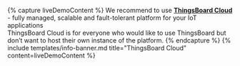 {% capture liveDemoContent %}
We recommend to use  [**ThingsBoard Cloud**](https://{{hostName}}/signup) - fully managed, scalable and fault-tolerant platform for your IoT applications<br>
ThingsBoard Cloud is for everyone who would like to use ThingsBoard but don’t want to host their own instance of the platform.
{% endcapture %}
{% include templates/info-banner.md title="ThingsBoard Cloud" content=liveDemoContent %}




